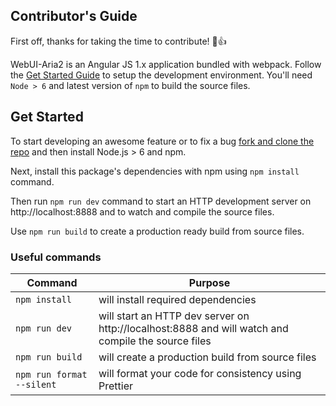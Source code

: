## Contributor's Guide

First off, thanks for taking the time to contribute! :tada::+1:

WebUI-Aria2 is an Angular JS 1.x application bundled with webpack. Follow the [Get Started Guide](#get-started) to setup the development environment. You'll need `Node > 6` and latest version of `npm` to build the source files.

## Get Started

To start developing an awesome feature or to fix a bug [fork and clone the repo](https://help.github.com/articles/fork-a-repo/) and then install Node.js > 6 and npm.

Next, install this package's dependencies with npm using `npm install` command.

Then run `npm run dev` command to start an HTTP development server on http://localhost:8888 and to watch and compile the source files.

Use `npm run build` to create a production ready build from source files.

### Useful commands

| Command                   | Purpose                                                                                                   |
| ------------------------- | --------------------------------------------------------------------------------------------------------- |
| `npm install`             | will install required dependencies                                                                        |
| `npm run dev`             | will start an HTTP dev server on http://localhost:8888 and will watch and compile the source files        |
| `npm run build`           | will create a production build from source files                                                          |
| `npm run format --silent` | will format your code for consistency using Prettier                                                      |
